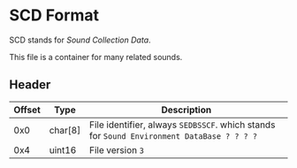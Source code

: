 # SCD Format

SCD stands for *Sound Collection Data*.

This file is a container for many related sounds.

## Header

| Offset | Type  | Description
|--------|-------|------------
| 0x0     | char[8]   | File identifier, always `SEDBSSCF`. which stands for `Sound Environment DataBase ? ? ? ?`
| 0x4     | uint16  | File version `3`